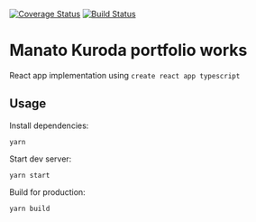 [![Coverage Status](https://coveralls.io/repos/github/manakuro/my-portfolio-works/badge.svg?branch=master)](https://coveralls.io/github/manakuro/my-portfolio-works?branch=master) [![Build Status](https://travis-ci.org/manakuro/my-portfolio-works.svg?branch=master)](https://travis-ci.org/manakuro/my-portfolio-works)

# Manato Kuroda portfolio works

React app implementation using `create react app typescript`

## Usage

Install dependencies:

```
yarn
```

Start dev server:

```
yarn start
```

Build for production:

```
yarn build
```

